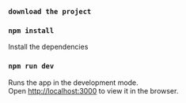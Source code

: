 ### `download the project`

### `npm install`
Install the dependencies

### `npm run dev`

Runs the app in the development mode.<br />
Open [http://localhost:3000](http://localhost:3000) to view it in the browser.

